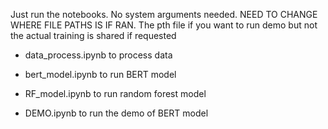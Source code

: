 Just run the notebooks. No system arguments needed. NEED TO CHANGE WHERE FILE PATHS IS IF RAN.
The pth file if you want to run demo but not the actual training is shared if requested

- data_process.ipynb to process data
- bert_model.ipynb to run BERT model
- RF_model.ipynb to run random forest model

- DEMO.ipynb to run the demo of BERT model
